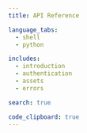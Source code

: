 ```yaml
---
title: API Reference

language_tabs:
  - shell
  - python

includes:
  - introduction
  - authentication
  - assets
  - errors

search: true

code_clipboard: true
---
```


